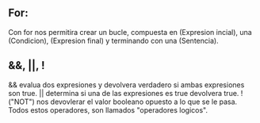 ## For:
Con for nos permitira crear un bucle, compuesta en (Expresion incial), una (Condicion), (Expresion final) y terminando con una (Sentencia).
## &&, ||, !
&& evalua dos expresiones y devolvera verdadero si ambas expresiones son true. || determina si una de las expresiones es true devolvera true. ! ("NOT") nos devovlerar el valor booleano opuesto a lo que se le pasa. Todos estos operadores, son llamados "operadores logicos".
